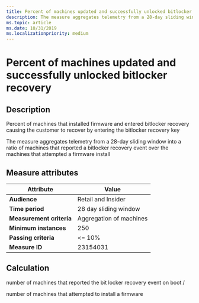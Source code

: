 ```yaml
---
title: Percent of machines updated and successfully unlocked bitlocker recovery
description: The measure aggregates telemetry from a 28-day sliding window into a ratio of machines that reported a bitlocker recovery event over the machines that attempted a firmware install
ms.topic: article
ms.date: 10/31/2019
ms.localizationpriority: medium
---
```

 
# Percent of machines updated and successfully unlocked bitlocker recovery

## Description

Percent of machines that installed firmware and entered bitlocker recovery causing the customer to recover by entering the bitlocker recovery key

The measure aggregates telemetry from a 28-day sliding window into a ratio of machines that reported a bitlocker recovery event over the machines that attempted a firmware install

## Measure attributes

|Attribute|Value|
|----|----|
|**Audience**|Retail and Insider|
|**Time period**|28 day sliding window|
|**Measurement criteria**|Aggregation of machines|
|**Minimum instances**|250|
|**Passing criteria**|<= 10%|
|**Measure ID**|23154031|

## Calculation

number of machines that reported the bit locker recovery event on boot /

number of machines that attempted to install a firmware

